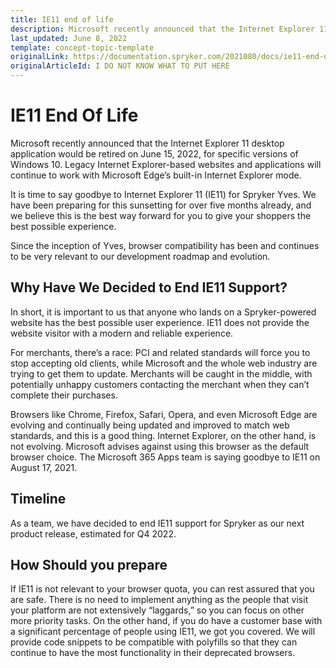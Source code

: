 ```yaml
---
title: IE11 end of life
description: Microsoft recently announced that the Internet Explorer 11 desktop application would be retired on June 15, 2022, for specific versions of Windows 10. Legacy Internet Explorer-based websites and applications will continue to work with Microsoft Edge’s built-in Internet Explorer mode.
last_updated: June 8, 2022
template: concept-topic-template
originalLink: https://documentation.spryker.com/2021080/docs/ie11-end-of-life
originalArticleId: I DO NOT KNOW WHAT TO PUT HERE
---
```


# IE11 End Of Life

Microsoft recently announced that the Internet Explorer 11 desktop application would be retired on June 15, 2022, for specific versions of Windows 10. Legacy Internet Explorer-based websites and applications will continue to work with Microsoft Edge’s built-in Internet Explorer mode.

It is time to say goodbye to Internet Explorer 11 (IE11) for Spryker Yves. We have been preparing for this sunsetting for over five months already, and we believe this is the best way forward for you to give your shoppers the best possible experience.

Since the inception of Yves, browser compatibility has been and continues to be very relevant to our development roadmap and evolution.

## Why Have We Decided to End IE11 Support?

In short, it is important to us that anyone who lands on a Spryker-powered website has the best possible user experience. IE11 does not provide the website visitor with a modern and reliable experience.

For merchants, there’s a race: PCI and related standards will force you to stop accepting old clients, while Microsoft and the whole web industry are trying to get them to update. Merchants will be caught in the middle, with potentially unhappy customers contacting the merchant when they can’t complete their purchases.

Browsers like Chrome, Firefox, Safari, Opera, and even Microsoft Edge are evolving and continually being updated and improved to match web standards, and this is a good thing. Internet Explorer, on the other hand, is not evolving. Microsoft advises against using this browser as the default browser choice. The Microsoft 365 Apps team is saying goodbye to IE11 on August 17, 2021.

## Timeline

As a team, we have decided to end IE11 support for Spryker as our next product release, estimated for Q4 2022.

## How Should you prepare

If IE11 is not relevant to your browser quota, you can rest assured that you are safe. There is no need to implement anything as the people that visit your platform are not extensively “laggards,” so you can focus on other more priority tasks. On the other hand, if you do have a customer base with a significant percentage of people using IE11, we got you covered. We will provide code snippets to be compatible with polyfills so that they can continue to have the most functionality in their deprecated browsers.
